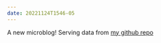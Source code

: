 ```yaml
---
date: 20221124T1546-05
---
```


A new microblog! Serving data from [my github repo](https://github.com/mbr4477/microblog)